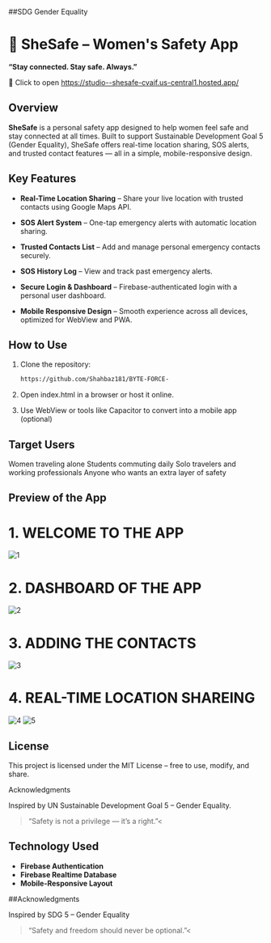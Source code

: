 ##SDG Gender Equality 
# 📱 SheSafe – Women's Safety App  
**“Stay connected. Stay safe. Always.”**

📲 Click to open https://studio--shesafe-cvaif.us-central1.hosted.app/

## Overview
**SheSafe** is a personal safety app designed to help women feel safe and stay connected at all times. Built to support Sustainable Development Goal 5 (Gender Equality), SheSafe offers real-time location sharing, SOS alerts, and trusted contact features — all in a simple, mobile-responsive design.

## Key Features

- **Real-Time Location Sharing** – Share your live location with trusted contacts using Google Maps API.
  
- **SOS Alert System** – One-tap emergency alerts with automatic location sharing.
  
- **Trusted Contacts List** – Add and manage personal emergency contacts securely.
  
- **SOS History Log** – View and track past emergency alerts.
  
- **Secure Login & Dashboard** – Firebase-authenticated login with a personal user dashboard.
  
- **Mobile Responsive Design** – Smooth experience across all devices, optimized for WebView and PWA.

## How to Use

1. Clone the repository:
   ```bash
   https://github.com/Shahbaz181/BYTE-FORCE-

2. Open index.html in a browser or host it online.

3. Use WebView or tools like Capacitor to convert into a mobile app (optional)

## Target Users

Women traveling alone
Students commuting daily
Solo travelers and working professionals
Anyone who wants an extra layer of safety

## Preview of the App
 # 1. WELCOME TO THE APP
![1](https://github.com/user-attachments/assets/b7e4fd8e-913c-4159-905d-1e8be5d279e0)

# 2. DASHBOARD OF THE APP
![2](https://github.com/user-attachments/assets/f433d5a6-8040-46fb-9065-07f439888f1c)

# 3. ADDING THE CONTACTS
![3](https://github.com/user-attachments/assets/b511d45e-f78e-4edb-be82-39fbf53e0093)

# 4. REAL-TIME LOCATION SHAREING
![4](https://github.com/user-attachments/assets/2393d758-3d16-49e9-a22b-fbcca83479d6)
![5](https://github.com/user-attachments/assets/d55b331f-bd99-47e8-94b6-75b41a138e3f)

## License

This project is licensed under the MIT License – free to use, modify, and share.

Acknowledgments

Inspired by UN Sustainable Development Goal 5 – Gender Equality.
> “Safety is not a privilege — it’s a right.”<

## Technology Used

- **Firebase Authentication**
- **Firebase Realtime Database**
- **Mobile-Responsive Layout**

  
##Acknowledgments

Inspired by SDG 5 – Gender Equality

> “Safety and freedom should never be optional.”<
